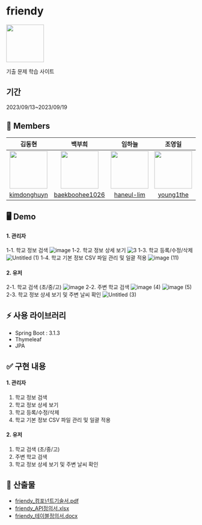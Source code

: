 # friendy
<img src="https://github.com/young1the/friendy/assets/86599495/e038c216-38d0-4273-82ea-1641d80a7620" width="100" height="100"/>

기출 문제 학습 사이트

## 기간

2023/09/13~2023/09/19

## 🐣 Members

|                                              김동현                                              |                                             백부희                                              |                                             임하늘                                              |                                             조영일                                              |                                             최세진                                              |
| :----------------------------------------------------------------------------------------------: | :---------------------------------------------------------------------------------------------: | :---------------------------------------------------------------------------------------------: | :---------------------------------------------------------------------------------------------: | :---------------------------------------------------------------------------------------------: |
|<img src="https://avatars.githubusercontent.com/u/131759439?v=4" width="100" height="100"/>|<img src="https://avatars.githubusercontent.com/u/139098189?v=4" width="100" height="100"/>|<img src="https://avatars.githubusercontent.com/u/80802839?v=4" width="100" height="100"/>|<img src="https://avatars.githubusercontent.com/u/86599495?v=4" width="100" height="100"/>|<img src="https://avatars.githubusercontent.com/u/136671151?v=4" width="100" height="100"/>|
|                           [kimdonghuyn](https://github.com/kimdonghuyn)                            |                            [baekboohee1026](https://github.com/baekboohee1026)                            |                             [haneul-lim](https://github.com/haneul-lim)                             |                               [young1the](https://github.com/young1the)          |                               [sejiniyam](https://github.com/sejiniyam)         |

## 🖥 Demo
#### 1. 관리자
1-1. 학교 정보 검색
![image](https://github.com/young1the/friendy/assets/86599495/ae82fc12-9e83-4cc9-b169-1df56e27674b)
1-2. 학교 정보 상세 보기
![3](https://github.com/young1the/friendy/assets/86599495/dc15e53f-5417-4fbb-80dd-f06c7fa06f50)
1-3. 학교 등록/수정/삭제
![Untitled (1)](https://github.com/young1the/friendy/assets/86599495/66658460-6914-472b-b8ce-22dc9f9a085b)
1-4. 학교 기본 정보 CSV 파일 관리 및 일괄 적용
![image (11)](https://github.com/young1the/friendy/assets/86599495/4c77410e-158e-46cc-b7cf-87fbe4f5aa1a)
#### 2. 유저
2-1. 학교 검색 (초/중/고)
![image](https://github.com/young1the/friendy/assets/86599495/fcd19e4f-d3e9-4339-bd54-a79f1b9d8cfc)
2-2. 주변 학교 검색
![image (4)](https://github.com/young1the/friendy/assets/86599495/fa6e24ed-112b-410b-ac28-e89949df9e22)
![image (5)](https://github.com/young1the/friendy/assets/86599495/10940b16-01fb-42c8-95bf-d2140ba87c01)
2-3. 학교 정보 상세 보기 및 주변 날씨 확인
![Untitled (3)](https://github.com/young1the/friendy/assets/86599495/c79e15a4-ec32-4af9-aebc-26af058f7341)

## ⚡️ 사용 라이브러리

- Spring Boot : 3.1.3
- Thymeleaf
- JPA

## ✅ 구현 내용

#### 1. 관리자

1. 학교 정보 검색
2. 학교 정보 상세 보기
3. 학교 등록/수정/삭제
4. 학교 기본 정보 CSV 파일 관리 및 일괄 적용
   
#### 2. 유저

1. 학교 검색 (초/중/고)
2. 주변 학교 검색
3. 학교 정보 상세 보기 및 주변 날씨 확인

## 📕 산출물

- [friendy_컴포넌트기술서.pdf](https://github.com/young1the/friendy/files/12668695/friendy_.pdf)
- [friendy_API정의서.xlsx](https://github.com/young1the/friendy/files/12668699/friendy_API.xlsx)
- [friendy_테이블정의서.docx](https://github.com/young1the/friendy/files/12668698/friendy_.docx)
